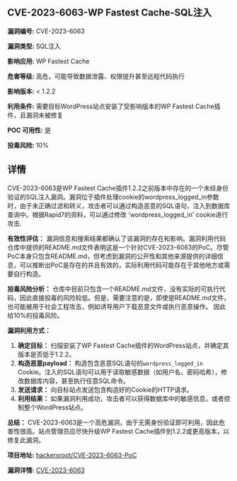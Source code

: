 ## CVE-2023-6063-WP Fastest Cache-SQL注入

**漏洞编号:** CVE-2023-6063

**漏洞类型:** SQL注入

**影响应用:** WP Fastest Cache

**危害等级:** 高危，可能导致数据泄露、权限提升甚至远程代码执行

**影响版本:** < 1.2.2

**利用条件:** 需要目标WordPress站点安装了受影响版本的WP Fastest Cache插件，且漏洞未被修复

**POC 可用性:** 是

**投毒风险:** 10%

## 详情

CVE-2023-6063是WP Fastest Cache插件1.2.2之前版本中存在的一个未经身份验证的SQL注入漏洞。漏洞位于插件处理cookie的wordpress_logged_in参数时，由于未正确过滤和转义，攻击者可以通过构造恶意的SQL语句，注入到数据库查询中。根据Rapid7的资料，可以通过修改 'wordpress_logged_in' cookie进行攻击. 

**有效性评估：**
漏洞信息和搜索结果都确认了该漏洞的存在和影响。漏洞利用代码仓库中提供的README.md文件表明这是一个针对CVE-2023-6063的PoC。尽管PoC本身只包含README.md，但考虑到漏洞的公开性和其他来源提供的详细信息，可以推断出PoC是存在的并且有效的，实际利用代码可能存在于其他地方或需要自行构造。

**投毒风险分析：**
仓库中目前只包含一个README.md文件，没有实际的可执行代码，因此直接投毒的风险较低。但是，需要注意的是，即使是README.md文件，也可能被用于社会工程攻击，例如诱导用户下载恶意文件或执行恶意操作。 因此给10%的投毒风险。

**漏洞利用方式：**
1.  **确定目标：**  扫描安装了WP Fastest Cache插件的WordPress站点，并确定其版本是否低于1.2.2。
2.  **构造恶意payload：**  构造包含恶意SQL语句的`wordpress_logged_in` Cookie。注入的SQL语句可以用于读取敏感数据（如用户名、密码哈希），修改数据库内容，甚至执行任意SQL命令。
3.  **发送请求：**  向目标站点发送包含构造好的Cookie的HTTP请求。
4.  **利用结果：**  如果漏洞利用成功，攻击者可以获得数据库中的敏感信息，或者控制整个WordPress站点。

**总结：**
CVE-2023-6063是一个高危漏洞，由于无需身份验证即可利用，因此危害性很高。站点管理员应尽快升级WP Fastest Cache插件到1.2.2或更高版本，以修复此漏洞。

**项目地址:** [hackersroot/CVE-2023-6063-PoC](https://github.com/hackersroot/CVE-2023-6063-PoC)

**漏洞详情:** [CVE-2023-6063](https://nvd.nist.gov/vuln/detail/CVE-2023-6063)